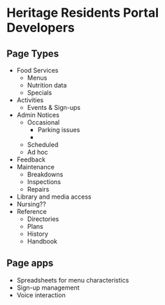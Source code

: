 # Heritage Residents Portal Developers


## Page Types

* Food Services
	* Menus
	* Nutrition data
	* Specials
* Activities
	* Events & Sign-ups
* Admin Notices
	* Occasional
		* Parking issues
		*
	* Scheduled
	* Ad hoc
* Feedback
* Maintenance
	* Breakdowns
	* Inspections
	* Repairs
* Library and media access
* Nursing??
* Reference
	* Directories
	* Plans
	* History
	* Handbook

## Page apps

* Spreadsheets for menu characteristics
* Sign-up management
* Voice interaction
